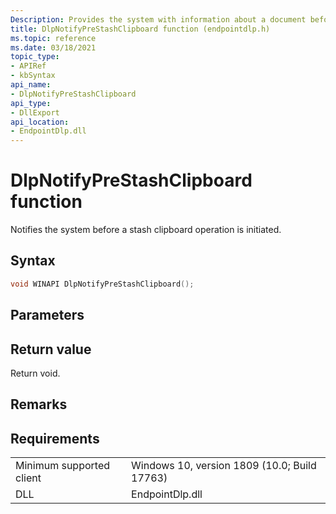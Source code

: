 ```yaml
---
Description: Provides the system with information about a document before a stash clipboard operation is initiated.
title: DlpNotifyPreStashClipboard function (endpointdlp.h)
ms.topic: reference
ms.date: 03/18/2021
topic_type: 
- APIRef
- kbSyntax
api_name: 
- DlpNotifyPreStashClipboard
api_type: 
- DllExport
api_location: 
- EndpointDlp.dll
---
```


# DlpNotifyPreStashClipboard function

Notifies the system before a stash clipboard operation is initiated.

## Syntax


```C++
void WINAPI DlpNotifyPreStashClipboard();
```



## Parameters




## Return value

Return void.

## Remarks


## Requirements



|                                     |                                                                                         |
|-------------------------------------|-----------------------------------------------------------------------------------------|
| Minimum supported client<br/> | Windows 10, version 1809 (10.0; Build 17763)           |
| DLL<br/>                      | EndpointDlp.dll |